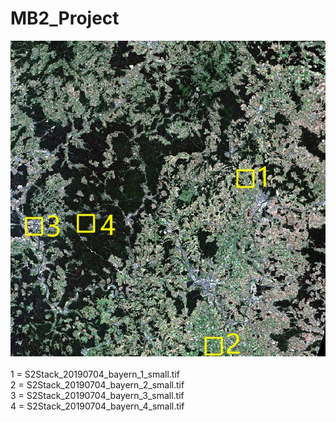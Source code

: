 # MB2_Project
![overview image](https://raw.githubusercontent.com/corneliazy/MB2_Project/main/OverviewSmallSitesNummeriert.png) <br>
<br>
1 = S2Stack_20190704_bayern_1_small.tif <br>
2 = S2Stack_20190704_bayern_2_small.tif <br>
3 = S2Stack_20190704_bayern_3_small.tif <br>
4 = S2Stack_20190704_bayern_4_small.tif <br>
